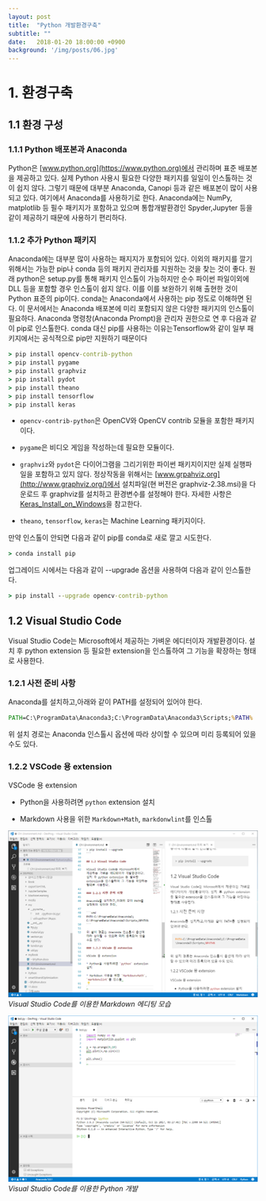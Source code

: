 ```yaml
---
layout: post
title:  "Python 개발환경구축"
subtitle: ""
date:   2018-01-20 18:00:00 +0900
background: '/img/posts/06.jpg'
---
```


# 1. 환경구축

## 1.1 환경 구성

### 1.1.1 Python 배포본과 Anaconda

Python은 [www.python.org](https://www.python.org)에서 관리하며 표준 배포본을 제공하고 있다. 실제 Python 사용시 필요한 다양한 패키지를 일일이 인스톨하는 것이 쉽지 않다. 그렇기 때문에 대부분 Anaconda, Canopi 등과 같은 배포본이 많이 사용되고 있다. 여기에서 Anaconda를 사용하기로 한다. Anaconda에는 NumPy, matplotlib 등 필수 패키지가 포함하고 있으며 통합개발환경인 Spyder,Jupyter 등을 같이 제공하기 때문에 사용하기 편리하다.

### 1.1.2 추가 Python 패키지

Anaconda에는 대부분 많이 사용하는 패지지가 포함되어 있다. 이외의 패키지를 깔기 위해서는 가능한 pip나 conda 등의 패키지 관리자를 지원하는 것을 찾는 것이 좋다. 원래 python은 setup.py를 통해 패키지 인스톨이 가능하지만 순수 파이썬 파일이외에 DLL 등을 포함할 경우 인스톨이 쉽지 않다. 이를 이를 보완하기 위해 출현한 것이 Python 표준의 pip이다. conda는 Anaconda에서 사용하는 pip 정도로 이해하면 된다. 이 문서에서는 Anaconda 배포본에 미리 포함되지 않은 다양한 패키지의 인스톨이 필요하다. Anaconda 명령창(Anaconda Prompt)을 관리자 권한으로 연 후 다음과 같이 pip로 인스톨한다. conda 대신 pip를 사용하는 이유는Tensorflow와 같이 일부 패키지에서는 공식적으로 pip만 지원하기 때문이다

```cmd
> pip install opencv-contrib-python
> pip install pygame
> pip install graphviz
> pip install pydot
> pip install theano
> pip install tensorflow
> pip install keras
```

* `opencv-contrib-python`은 OpenCV와 OpenCV contrib 모듈을 포함한 패키지이다.

* `pygame`은 비디오 게임을 작성하는데 필요한 모듈이다. 

* `graphviz`와 `pydot`은 다이어그램을 그리기위한 파이썬 패키지이지만 실제 실행파일을 포함하고 있지 않다. 정상작동을 위해서는 [www.grpahviz.org](http://www.graphviz.org/)에서 설치파일(현 버전은 graphviz-2.38.msi)을 다운로드 후 graphviz를 설치하고 환경변수를 설정해야 한다. 자세한 사항은 [Keras_Install_on_Windows](https://tykimos.github.io/2017/08/07/Keras_Install_on_Windows/)을 참고한다.

* `theano`, `tensorflow`, `keras`는 Machine Learning 패키지이다.

만약 인스톨이 안되면 다음과 같이 pip를 conda로 새로 깔고 시도한다.

```cmd
> conda install pip
```

업그레이드 시에서는 다음과 같이 --upgrade 옵션을 사용하여 다음과 같이 인스톨한다.

```cmd
> pip install --upgrade opencv-contrib-python
```

## 1.2 Visual Studio Code

Visual Studio Code는 Microsoft에서 제공하는 가벼운 에디터이자 개발환경이다. 설치 후 python extension 등 필요한 extension을 인스톨하여 그 기능을 확장하는 형태로 사용한다.

### 1.2.1 사전 준비 사항

Anaconda를 설치하고,아래와 같이 PATH를 설정되어 있어야 한다.

```cmd
PATH=C:\ProgramData\Anaconda3;C:\ProgramData\Anaconda3\Scripts;%PATH%
```

위 설치 경로는 Anaconda 인스톨시 옵션에 따라 상이할 수 있으며 미리 등록되어 있을 수도 있다.

### 1.2.2 VSCode 용 extension

VSCode 용 extension

* Python을 사용하려면 `python` extension 설치

* Markdown 사용을 위한 `Markdown+Math`, `markdonwlint`를 인스톨

![images](images/1-1.png)
*Visual Studio Code를 이용한 Markdown 에디팅 모습*

![images](images/1-2.png)
*Visual Studio Code를 이용한 Python 개발*


